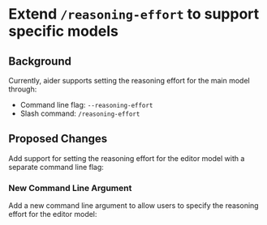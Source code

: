 # Extend `/reasoning-effort` to support specific models

## Background
Currently, aider supports setting the reasoning effort for the main model through:
- Command line flag: `--reasoning-effort`
- Slash command: `/reasoning-effort`

## Proposed Changes
Add support for setting the reasoning effort for the editor model with a separate command line flag:

### New Command Line Argument
Add a new command line argument to allow users to specify the reasoning effort for the editor model:

